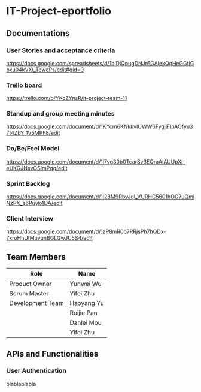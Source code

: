 # IT-Project-eportfolio
## Documentations
### User Stories and acceptance criteria
https://docs.google.com/spreadsheets/d/1bjDjQpugDNJr6GAIekOqHeGGtIGbxu04kVXI_TewePs/edit#gid=0  
### Trello board
https://trello.com/b/YKcZYnsR/it-project-team-11  
### Standup and group meeting minutes
https://docs.google.com/document/d/1KYcm6KNkkvIUWW6FygjlFlpAOfyu37t4ZbY_1V5MPF8/edit  
### Do/Be/Feel Model
https://docs.google.com/document/d/1l7vg30b0TcarSv3EQraAlAUUpXj-eUKGJNsvOSImPqg/edit  
### Sprint Backlog
https://docs.google.com/document/d/1l2BM9RbvJql_VURHC5601hOG7uQmiNzPX_e6Puyk4DA/edit  
### Client Interview
https://docs.google.com/document/d/1zP8mR0p7RRjsPh7hQDx-7xroHhUtMuvunBGLGwJU5S4/edit  

## Team Members  
| Role | Name |
| ----------- | ----------- |
| Product Owner | Yunwei Wu |
| Scrum Master | Yifei Zhu |
| Development Team | Haoyang Yu |
| | Ruijie Pan
| | Danlei Mou
| | Yifei Zhu
## APIs and Functionalities
### User Authentication
blablablabla
